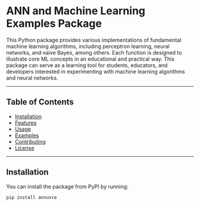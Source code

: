 # ANN and Machine Learning Examples Package

This Python package provides various implementations of fundamental machine learning algorithms, including perceptron learning, neural networks, and naive Bayes, among others. Each function is designed to illustrate core ML concepts in an educational and practical way. This package can serve as a learning tool for students, educators, and developers interested in experimenting with machine learning algorithms and neural networks.

---

## Table of Contents
- [Installation](#installation)
- [Features](#features)
- [Usage](#usage)
- [Examples](#examples)
- [Contributing](#contributing)
- [License](#license)

---

## Installation

You can install the package from PyPI by running:

```bash
pip install annuvce
